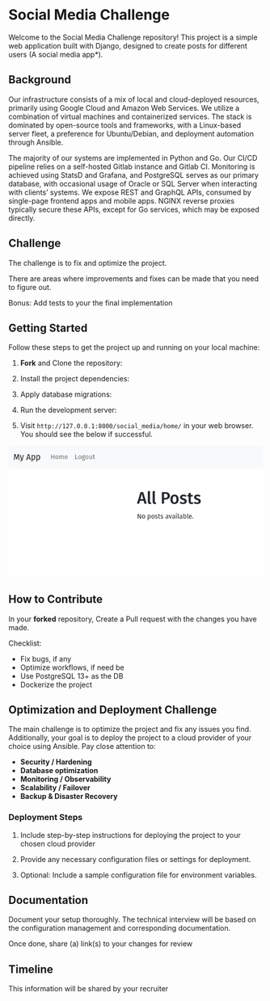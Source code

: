 # Social Media Challenge

Welcome to the Social Media Challenge repository! This project is a simple web application built with Django, designed to create posts for different users (A social media app*).

## Background

Our infrastructure consists of a mix of local and cloud-deployed resources, primarily using Google Cloud and Amazon Web Services. We utilize a combination of virtual machines and containerized services. The stack is dominated by open-source tools and frameworks, with a Linux-based server fleet, a preference for Ubuntu/Debian, and deployment automation through Ansible.

The majority of our systems are implemented in Python and Go. Our CI/CD pipeline relies on a self-hosted Gitlab instance and Gitlab CI. Monitoring is achieved using StatsD and Grafana, and PostgreSQL serves as our primary database, with occasional usage of Oracle or SQL Server when interacting with clients’ systems. We expose REST and GraphQL APIs, consumed by single-page frontend apps and mobile apps. NGINX reverse proxies typically secure these APIs, except for Go services, which may be exposed directly.

## Challenge

The challenge is to fix and optimize the project.

There are areas where improvements and fixes can be made that you need to figure out.

Bonus: Add tests to your the final implementation

## Getting Started

Follow these steps to get the project up and running on your local machine:

1. **Fork** and Clone the repository:

2. Install the project dependencies:

3. Apply database migrations:

4. Run the development server:

5. Visit `http://127.0.0.1:8000/social_media/home/` in your web browser. You should see the below if successful.

![Alt text](<Screenshot from 2023-11-18 10-54-28.png>)

## How to Contribute

In your **forked** repository, Create a Pull request with the changes you have made.

Checklist:

- Fix bugs, if any
- Optimize workflows, if need be
- Use PostgreSQL 13+ as the DB
- Dockerize the project

## Optimization and Deployment Challenge

The main challenge is to optimize the project and fix any issues you find. Additionally, your goal is to deploy the project to a cloud provider of your choice using Ansible. Pay close attention to:

- **Security / Hardening**
- **Database optimization**
- **Monitoring / Observability**
- **Scalability / Failover**
- **Backup & Disaster Recovery**

### Deployment Steps

1. Include step-by-step instructions for deploying the project to your chosen cloud provider

2. Provide any necessary configuration files or settings for deployment.

3. Optional: Include a sample configuration file for environment variables.

## Documentation

Document your setup thoroughly. The technical interview will be based on the configuration management and corresponding documentation.

Once done, share (a) link(s) to your changes for review

## Timeline

This information will be shared by your recruiter
